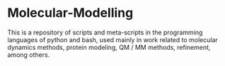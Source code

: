 # Molecular-Modelling
This is a repository of scripts and meta-scripts in the programming languages of python and bash, used mainly in work related to molecular dynamics methods, protein modeling, QM / MM methods, refinement, among others.
